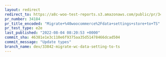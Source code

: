 ```yaml
---
layout: redirect
redirect_to: https://a8c-woo-test-reports.s3.amazonaws.com/public/pr/34184/e2e/index.html
pr_number: 34184
pr_title_encoded: "Migrate+%40woocommerce%2Fdata+settings+store+to+TS"
pr_test_type: e2e
last_published: "2022-08-04 08:20:53 +0000"
commit_sha: 46381e1e3c110e6f9375aa35d51478466dcad504
commit_message: "Update types"
branch_name: dev/33842-migrate-wc-data-setting-to-ts
---
```

